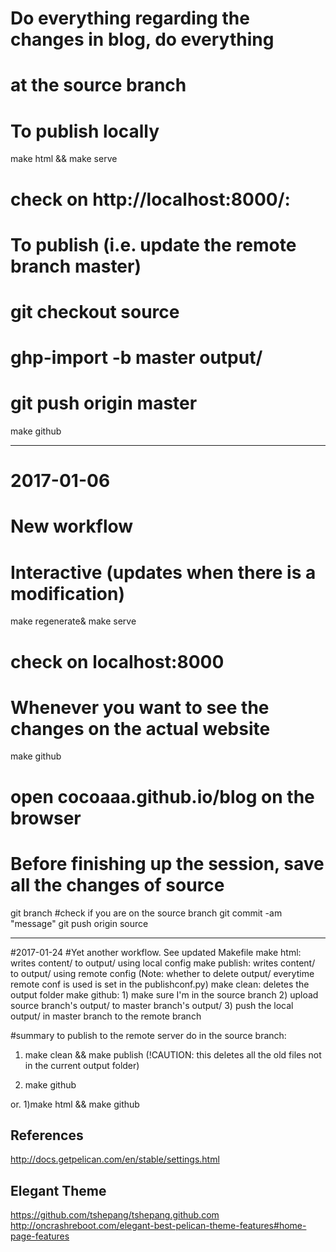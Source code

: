 # Do everything regarding the changes in blog, do everything
# at the source branch
# To publish locally
make html && make serve
# check on http://localhost:8000/:

# To publish (i.e. update the remote branch master)
# git checkout source
# ghp-import -b master output/
# git push origin master
make github

---
# 2017-01-06
# New workflow
# Interactive (updates when there is a modification)
make regenerate&
make serve
# check on localhost:8000

# Whenever you want to see the changes on the actual website
make github
# open cocoaaa.github.io/blog on the browser

# Before finishing up the session, save all the changes of source
git branch #check if you are on the source branch
git commit -am "message"
git push origin source

---
#2017-01-24 
#Yet another workflow. See updated Makefile
make html: writes content/ to output/ using local config
make publish: writes content/ to output/ using remote config
(Note: whether to delete output/ everytime remote conf is used
        is set in the publishconf.py)
make clean: deletes the output folder
make github: 1) make sure I'm in the source branch
             2) upload source branch's output/ to master branch's output/
             3) push the local output/ in master branch to the remote branch

#summary
to publish to the remote server do in the source branch:
1) make clean && make publish 
(!CAUTION: this deletes all the old files not in the current output folder)
                        
2) make github

or. 
1)make html && make github


## References
http://docs.getpelican.com/en/stable/settings.html

## Elegant Theme
https://github.com/tshepang/tshepang.github.com
http://oncrashreboot.com/elegant-best-pelican-theme-features#home-page-features